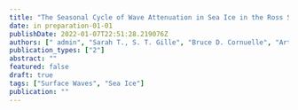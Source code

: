 ```yaml
---
title: "The Seasonal Cycle of Wave Attenuation in Sea Ice in the Ross Sea"
date: in preparation-01-01
publishDate: 2022-01-07T22:51:28.219076Z
authors: [" admin", "Sarah T., S. T. Gille", "Bruce D. Cornuelle", "Arthur J. Miller"]
publication_types: ["2"]
abstract: ""
featured: false
draft: true
tags: ["Surface Waves", "Sea Ice"]
publication: ""
---
```

